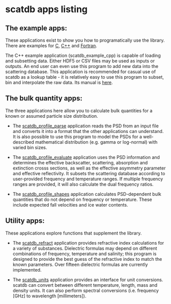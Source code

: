 scatdb apps listing
========================

The example apps:
------------------------
These applications exist to show you how to programatically use the library.
There are examples for [C](./c), [C++](./cpp) and [Fortran](./fortran).

The C++ example application \(scatdb_example_cpp\) is capable of loading and
subsetting data. Either HDF5 or CSV files may be used as inputs or outputs. An
end user can even use this program to add new data into the scattering database.
This application is recommended for casual use of scatdb as a lookup table -
it is relatively easy to use this program to subset, bin and interpolate the raw data.
Its manual is [here](./cpp/README.md).

The bulk quantity apps:
------------------------
The three applications here allow you to calculate bulk quantities for a known
or assumed particle size distribution.

- The [scatdb_profile_parse](./profile_effective/README.md) application reads
the PSD from an input file and converts it into a format that the other applications
can understand. It is also possible to use this program to model the PSDs for
a well-described mathematical distribution \(e.g. gamma or log-normal\) with varied
bin sizes.

- The [scatdb_profile_evaluate](./profile_effective/README.md) application uses the 
PSD information and determines the effective backscatter, scattering, absorption 
and extinction crosss sections, as well as the effective asymmetry parameter and 
effective reflectivity. It subsets the scattering database according to user-provided
frequency and temperature ranges. If multiple frequency ranges are provided, it will
also calculate the dual frequency ratios.

- The [scatdb_profile_shapes](./profile_effective/README.md) application calculates
PSD-dependent bulk quantities that do not depend on frequency or temperature. These
include expected fall velocities and ice water contents.



Utility apps:
------------------------
These applications explore functions that supplement the library.

- The [scatdb_refract](./refract) application provides refractive index calculations
for a variety of substances. Dielectric formulas may depend on different combinations
of frequency, temperature and salinity; this program is designed to provide the
best guess of the refractive index to match the known parameters. Over fifteen
dielectric formulas are currently implemented.

- The [scatdb_units](./units) application provides an interface for unit
conversions. scatdb can convert between different temperature, length, mass
and density units. It can also perform spectral conversions \(i.e. frequency \[GHz\]
to wavelength \[millimeters\]\).


